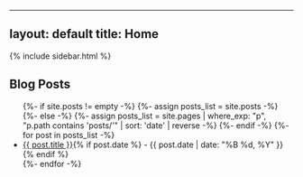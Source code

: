 
---
layout: default
title: Home
---

{% include sidebar.html %}

## Blog Posts

<ul>
{%- if site.posts != empty -%}
  {%- assign posts_list = site.posts -%}
{%- else -%}
  {%- assign posts_list = site.pages | where_exp: "p", "p.path contains 'posts/'" | sort: 'date' | reverse -%}
{%- endif -%}
{%- for post in posts_list -%}
  <li>
    <a href="{{ post.url | absolute_url }}">{{ post.title }}</a>{% if post.date %} - {{ post.date | date: "%B %d, %Y" }}{% endif %}
  </li>
{%- endfor -%}
</ul>


